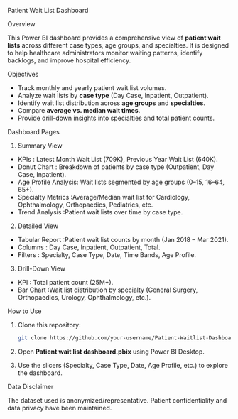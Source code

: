  Patient Wait List Dashboard

 Overview

This Power BI dashboard provides a comprehensive view of **patient wait lists** across different case types, age groups, and specialties. It is designed to help healthcare administrators monitor waiting patterns, identify backlogs, and improve hospital efficiency.

 Objectives

* Track monthly and yearly patient wait list volumes.
* Analyze wait lists by **case type** (Day Case, Inpatient, Outpatient).
* Identify wait list distribution across **age groups** and **specialties**.
* Compare **average vs. median wait times**.
* Provide drill-down insights into specialties and total patient counts.

Dashboard Pages

1. Summary View

* KPIs                : Latest Month Wait List (709K), Previous Year Wait List (640K).
* Donut Chart         : Breakdown of patients by case type (Outpatient, Day Case, Inpatient).
* Age Profile Analysis: Wait lists segmented by age groups (0–15, 16–64, 65+).
* Specialty Metrics   :Average/Median wait list for Cardiology, Ophthalmology, Orthopaedics, Pediatrics, etc.
* Trend Analysis      :Patient wait lists over time by case type.

2. Detailed View

* Tabular Report  :Patient wait list counts by month (Jan 2018 – Mar 2021).
* Columns         : Day Case, Inpatient, Outpatient, Total.
* Filters         : Specialty, Case Type, Date, Time Bands, Age Profile.

3. Drill-Down View

* KPI       : Total patient count (25M+).
* Bar Chart :Wait list distribution by specialty (General Surgery, Orthopaedics, Urology, Ophthalmology, etc.).

 How to Use

1. Clone this repository:

   ```bash
   git clone https://github.com/your-username/Patient-Waitlist-Dashboard.git
   ```
2. Open **Patient wait list dashboard.pbix** using Power BI Desktop.
3. Use the slicers (Specialty, Case Type, Date, Age Profile, etc.) to explore the dashboard.

 Data Disclaimer

The dataset used is anonymized/representative. Patient confidentiality and data privacy have been maintained.
